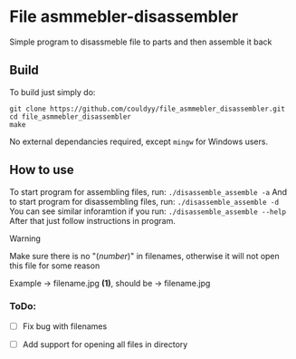 # File asmmebler-disassembler
Simple program to disassmeble file to parts and then assemble it back
## Build
To build just simply do:
```
git clone https://github.com/couldyy/file_asmmebler_disassembler.git
cd file_asmmebler_disassembler
make
```
No external dependancies required, except `mingw` for Windows users.

## How to use
To start program for assembling files, run:
```./disassemble_assemble -a```
And to start program for disassembling files, run:
```./disassemble_assemble -d```
You can see similar inforamtion if you run:
```./disassemble_assemble --help```
After that just follow instructions in program.

> [!WARNING]
> Make sure there is no "(*number*)" in filenames, otherwise it will not open this file for some reason
> 
> Example -> filename.jpg **(1)**, should be -> filename.jpg

### ToDo:
- [ ] Fix bug with filenames
- [ ] Add support for opening all files in directory

